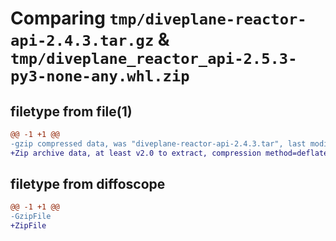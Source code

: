 # Comparing `tmp/diveplane-reactor-api-2.4.3.tar.gz` & `tmp/diveplane_reactor_api-2.5.3-py3-none-any.whl.zip`

## filetype from file(1)

```diff
@@ -1 +1 @@
-gzip compressed data, was "diveplane-reactor-api-2.4.3.tar", last modified: Thu Jun  8 06:55:46 2023, max compression
+Zip archive data, at least v2.0 to extract, compression method=deflate
```

## filetype from diffoscope

```diff
@@ -1 +1 @@
-GzipFile
+ZipFile
```

